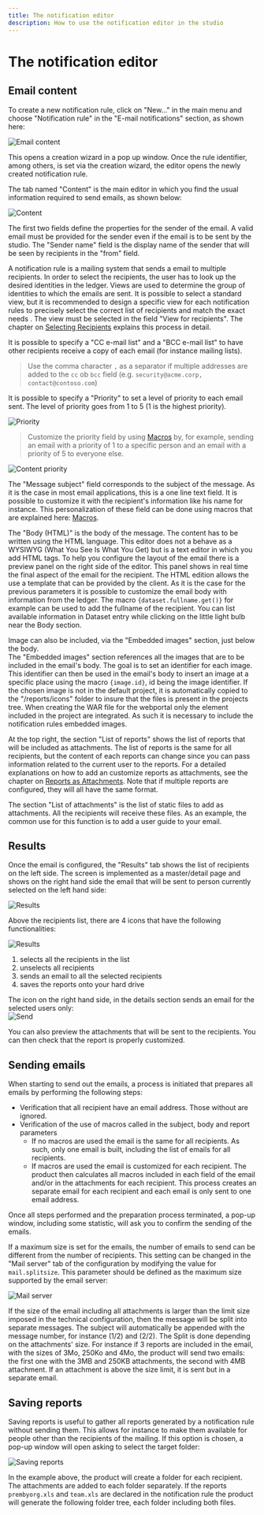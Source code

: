 ```yaml
---
title: The notification editor
description: How to use the notification editor in the studio
---
```


# The notification editor

## Email content

To create a new notification rule, click on "New..." in the main menu and choose "Notification rule" in the "E-mail notifications" section, as shown here:  

![Email content](./images/notification-editor-new.png "Email content")

This opens a creation wizard in a pop up window. Once the rule identifier, among others, is set via the creation wizard, the editor opens the newly created notification rule.  

The tab named "Content" is the main editor in which you find the usual information required to send emails, as shown below:  

![Content](./images/notification-editor-content.png "Content")  

The first two fields define the properties for the sender of the email. A valid email must be provided for the sender even if the email is to be sent by the studio. The "Sender name" field is the display name of the sender that will be seen by recipients in the "from" field.  

A notification rule is a mailing system that sends a email to multiple recipients. In order to select the recipients, the user has to look up the desired identities in the ledger. Views are used to determine the group of identities to which the emails are sent. It is possible to select a standard view, but it is recommended to design a specific view for each notification rules to precisely select the correct list of recipients and match the exact needs . The view must be selected in the field "View for recipients". The chapter on [Selecting Recipients](./02-selecting-recipients) explains this process in detail.  

It is possible to specify a "CC e-mail list" and a "BCC e-mail list" to have other recipients receive a copy of each email (for instance mailing lists).  

> Use the comma character `,` as a separator if multiple addresses are added to the `cc` ob `bcc` field (e.g. `security@acme.corp, contact@contoso.com`)

It is possible to specify a "Priority" to set a level of priority to each email sent. The level of priority goes from 1 to 5 (1 is the highest priority).

![Priority](./images/screenshot-1.png "Priority")  

> Customize the priority field by using [Macros](./03-macros) by, for example, sending an email with a priority of 1 to a specific person and an email with a priority of 5 to everyone else.

![Content priority](./images/notification-priority.png "Content Priority")  

The "Message subject" field corresponds to the subject of the message. As it is the case in most email applications, this is a one line text field. It is possible to customize it with the recipient's information like his name for instance. This personalization of these field can be done using macros that are explained here: [Macros](./03-macros).  

The "Body (HTML)" is the body of the message. The content has to be written using the HTML language. This editor does not a behave as a WYSIWYG (What You See Is What You Get) but is a text editor in which you add HTML tags. To help you configure the layout of the email there is a preview panel on the right side of the editor. This panel shows in real time the final aspect of the email for the recipient. The HTML edition allows the use a template that can be provided by the client. As it is the case for the previous parameters it is possible to customize the email body with information from the ledger. The macro `{dataset.fullname.get()}` for example can be used to add the fullname of the recipient. You can list available information in Dataset entry while clicking on the little light bulb near the Body section.  

Image can also be included, via the "Embedded images" section, just below the body.  
The "Embedded images" section references all the images that are to be included in the email's body. The goal is to set an identifier for each image. This identifier can then be used in the email's body to insert an image at a specific place using the macro `{image.id}`, id being the image identifier. If the chosen image is not in the default project, it is automatically copied to the "/reports/icons" folder to insure that the files is present in the projects tree. When creating the WAR file for the webportal only the element included in the project are integrated. As such it is necessary to include the notification rules embedded images.  

At the top right, the section "List of reports" shows the list of reports that will be included as attachments. The list of reports is the same for all recipients, but the content of each reports can change since you can pass information related to the current user to the reports. For a detailed explanations on how to add an customize reports as attachments, see the chapter on [Reports as Attachments](./04-reports-as-attachments). Note that if multiple reports are configured, they will all have the same format.  

The section "List of attachments" is the list of static files to add as attachments. All the recipients will receive these files. As an example, the common use for this function is to add a user guide to your email.  

## Results

Once the email is configured, the "Results" tab shows the list of recipients on the left side. The screen is implemented as a master/detail page and shows on the right hand side the email that will be sent to person currently selected on the left hand side:  

![Results](./images/notification-editor-results.png "Results")  

Above the recipients list, there are 4 icons that have the following functionalities:  

![Results](./images/notification-editor-icons.png "icons")

1. selects all the recipients in the list
2. unselects all recipients
3. sends an email to all the selected recipients
4. saves the reports onto your hard drive

The icon on the right hand side, in the details section sends an email for the selected users only:  
![Send](./images/notification-editor-send.png "icons")

You can also preview the attachments that will be sent to the recipients. You can then check that the report is properly customized.  

## Sending emails

When starting to send out the emails, a process is initiated that prepares all emails by performing the following steps:  

- Verification that all recipient have an email address. Those without are ignored.
- Verification of the use of macros called in the subject, body and report parameters
  - If no macros are used the email is the same for all recipients. As such, only one email is built, including the list of emails for all recipients.
  - If macros are used the email is customized for each recipient. The product then calculates all macros included in each field of the email and/or in the attachments for each recipient. This process creates an separate email for each recipient and each email is only sent to one email address.  

Once all steps performed and the preparation process terminated, a pop-up window, including some statistic, will ask you to confirm the sending of the emails.  

If a maximum size is set for the emails, the number of emails to send can be different from the number of recipients. This setting can be changed in the "Mail server" tab of the configuration by modifying the value for `mail.splitsize`. This parameter should be defined as the maximum size supported by the email server:  

![Mail server](./images/notification-editor-mail-configuration.png "Mail server configuration" )  

If the size of the email including all attachments is larger than the limit size imposed in the technical configuration, then the message will be split into separate messages. The subject will automatically be appended with the message number, for instance (1/2) and (2/2). The Split is done depending on the attachments' size. For instance if 3 reports are included in the email, with the sizes of 3Mo, 250Ko and 4Mo, the product will send two emails: the first one with the 3MB and 250KB attachments, the second with 4MB attachment. If an attachment is above the size limit, it is sent but in a separate email.  

## Saving reports

Saving reports is useful to gather all reports generated by a notification rule without sending them. This allows for instance to make them available for people other than the recipients of the mailing. If this option is chosen, a pop-up window will open asking to select the target folder:  

![Saving reports](./images/notification-editor-selectFolder.png "Saving reports")  

In the example above, the product will create a folder for each recipient. The attachments are added to each folder separately. If the reports `prembyorg.xls` and `team.xls` are declared in the notification rule the product will generate the following folder tree, each folder including both files.  
